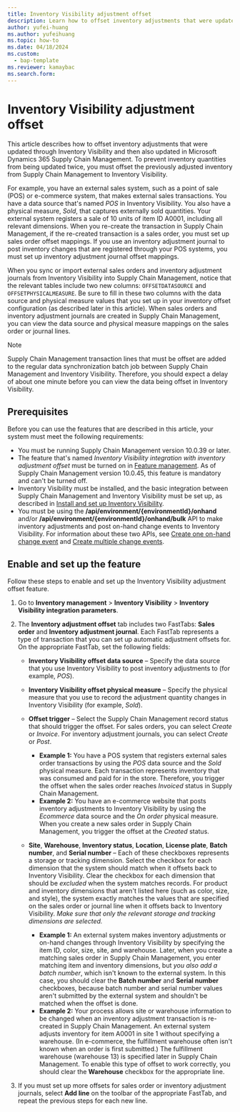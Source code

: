 ```yaml
---
title: Inventory Visibility adjustment offset
description: Learn how to offset inventory adjustments that were updated through Inventory Visibility and then also updated in Microsoft Dynamics 365 Supply Chain Management.
author: yufei-huang
ms.author: yufeihuang
ms.topic: how-to
ms.date: 04/18/2024
ms.custom: 
  - bap-template
ms.reviewer: kamaybac
ms.search.form:
---
```


# Inventory Visibility adjustment offset

This article describes how to offset inventory adjustments that were updated through Inventory Visibility and then also updated in Microsoft Dynamics 365 Supply Chain Management. To prevent inventory quantities from being updated twice, you must offset the previously adjusted inventory from Supply Chain Management to Inventory Visibility.

For example, you have an external sales system, such as a point of sale (POS) or e-commerce system, that makes external sales transactions. You have a data source that's named *POS* in Inventory Visibility. You also have a physical measure, *Sold*, that captures externally sold quantities. Your external system registers a sale of 10 units of item ID A0001, including all relevant dimensions. When you re-create the transaction in Supply Chain Management, if the re-created transaction is a sales order, you must set up sales order offset mappings. If you use an inventory adjustment journal to post inventory changes that are registered through your POS systems, you must set up inventory adjustment journal offset mappings.

When you sync or import external sales orders and inventory adjustment journals from Inventory Visibility into Supply Chain Management, notice that  the relevant tables include two new columns: `OFFSETDATASOURCE` and `OFFSETPHYSICALMEASURE`. Be sure to fill in these two columns with the data source and physical measure values that you set up in your inventory offset configuration (as described later in this article). When sales orders and inventory adjustment journals are created in Supply Chain Management, you can view the data source and physical measure mappings on the sales order or journal lines.

> [!NOTE]
> Supply Chain Management transaction lines that must be offset are added to the regular data synchronization batch job between Supply Chain Management and Inventory Visibility. Therefore, you should expect a delay of about one minute before you can view the data being offset in Inventory Visibility.

## Prerequisites

Before you can use the features that are described in this article, your system must meet the following requirements:

- You must be running Supply Chain Management version 10.0.39 or later.
- The feature that's named *Inventory Visibility integration with inventory adjustment offset* must be turned on in [Feature management](../../fin-ops-core/fin-ops/get-started/feature-management/feature-management-overview.md). As of Supply Chain Management version 10.0.45, this feature is mandatory and can't be turned off.
- Inventory Visibility must be installed, and the basic integration between Supply Chain Management and Inventory Visibility must be set up, as described in [Install and set up Inventory Visibility](inventory-visibility-setup.md).
- You must be using the **/api/environment/\{environmentId\}/onhand** and/or **/api/environment/\{environmentId\}/onhand/bulk** API to make inventory adjustments and post on-hand change events to Inventory Visibility. For information about these two APIs, see [Create one on-hand change event](inventory-visibility-api.md#create-one-onhand-change-event) and [Create multiple change events](inventory-visibility-api.md#create-multiple-onhand-change-events).

## Enable and set up the feature

Follow these steps to enable and set up the Inventory Visibility adjustment offset feature.

1. Go to **Inventory management** \> **Inventory Visibility** \> **Inventory Visibility integration parameters**.
1. The **Inventory adjustment offset** tab includes two FastTabs: **Sales order** and **Inventory adjustment journal**. Each FastTab represents a type of transaction that you can set up automatic adjustment offsets for. On the appropriate FastTab, set the following fields:

    - **Inventory Visibility offset data source** – Specify the data source that you use Inventory Visibility to post inventory adjustments to (for example, *POS*).
    - **Inventory Visibility offset physical measure** – Specify the physical measure that you use to record the adjustment quantity changes in Inventory Visibility (for example, *Sold*).
    - **Offset trigger** – Select the Supply Chain Management record status that should trigger the offset. For sales orders, you can select *Create* or *Invoice*. For inventory adjustment journals, you can select *Create* or *Post*.

        - **Example 1:** You have a POS system that registers external sales order transactions by using the *POS* data source and the *Sold* physical measure. Each transaction represents inventory that was consumed and paid for in the store. Therefore, you trigger the offset when the sales order reaches *Invoiced* status in Supply Chain Management.
        - **Example 2:** You have an e-commerce website that posts inventory adjustments to Inventory Visibility by using the *Ecommerce* data source and the *On order* physical measure. When you create a new sales order in Supply Chain Management, you trigger the offset at the *Created* status.

    - **Site**, **Warehouse**, **Inventory status**, **Location**, **License plate**, **Batch number**, and **Serial number** – Each of these checkboxes represents a storage or tracking dimension. Select the checkbox for each dimension that the system should match when it offsets back to Inventory Visibility. Clear the checkbox for each dimension that should be *excluded* when the system matches records. For product and inventory dimensions that aren't listed here (such as color, size, and style), the system exactly matches the values that are specified on the sales order or journal line when it offsets back to Inventory Visibility. *Make sure that only the relevant storage and tracking dimensions are selected.*

        - **Example 1:** An external system makes inventory adjustments or on-hand changes through Inventory Visibility by specifying the item ID, color, size, site, and warehouse. Later, when you create a matching sales order in Supply Chain Management, you enter matching item and inventory dimensions, but *you also add a batch number*, which isn't known to the external system. In this case, you should clear the **Batch number** and **Serial number** checkboxes, because batch number and serial number values aren't submitted by the external system and shouldn't be matched when the offset is done.
        - **Example 2:** Your process allows site or warehouse information to be changed when an inventory adjustment transaction is re-created in Supply Chain Management. An external system adjusts inventory for item A0001 in site 1 without specifying a warehouse. (In e-commerce, the fulfillment warehouse often isn't known when an order is first submitted.) The fulfillment warehouse (warehouse 13) is specified later in Supply Chain Management. To enable this type of offset to work correctly, you should clear the **Warehouse** checkbox for the appropriate line.

1. If you must set up more offsets for sales order or inventory adjustment journals, select **Add line** on the toolbar of the appropriate FastTab, and repeat the previous steps for each new line.
